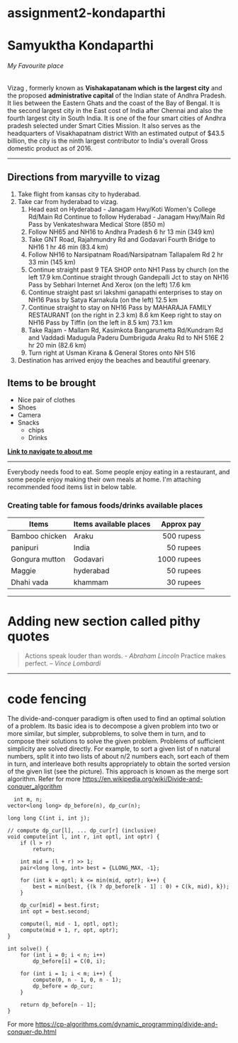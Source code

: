 # assignment2-kondaparthi
# Samyuktha Kondaparthi
###### My Favourite place
Vizag , formerly known as  **Vishakapatanam which is the largest city** and the proposed **administrative capital** of the Indian state of Andhra Pradesh. It lies between the Eastern Ghats and the coast of the Bay of Bengal. It is the second largest city in the East cost of India after Chennai and also the fourth largest city in South India. It is one of the four smart cities of Andhra pradesh selected under Smart Cities Mission.
It also serves as the headquarters of Visakhapatnam district With an estimated output of $43.5 billion, the city is the ninth largest contributor to India's overall Gross domestic product as of 2016.

---

## Directions from maryville to vizag
1. Take flight from kansas city to hyderabad.
2. Take car from hyderabad to vizag.
   1.	Head east on Hyderabad - Janagam Hwy/Koti Women's College Rd/Main Rd Continue to follow Hyderabad - Janagam Hwy/Main Rd Pass by Venkateshwara Medical Store (850 m)
   2.	Follow NH65 and NH16 to Andhra Pradesh 6 hr 13 min (349 km)
   3.	Take GNT Road, Rajahmundry Rd and Godavari Fourth Bridge to NH16 1 hr 46 min (83.4 km)
   4.	Follow NH16 to Narsipatnam Road/Narsipatnam Tallapalem Rd 2 hr 33 min (145 km)
   5.	Continue straight past 9 TEA SHOP onto NH1 Pass by church (on the left 17.9 km.Continue straight through Gandepalli Jct to stay on NH16 Pass by Sebhari Internet And Xerox (on the left) 17.6 km
   6.	Continue straight past sri lakshmi ganapathi enterprises to stay on NH16 Pass by Satya Karnakula (on the left) 12.5 km
   7.	Continue straight to stay on NH16 Pass by MAHARAJA FAMILY RESTAURANT (on the right in 2.3 km) 8.6 km Keep right to stay on NH16 Pass by Tiffin (on the left in 8.5 km) 73.1 km
   8.	Take Rajam - Mallam Rd, Kasimkota Bangarumetta Rd/Kundram Rd and Vaddadi Madugula Paderu Dumbriguda Araku Rd to NH 516E 2 hr 20 min (82.6 km)
   9.	Turn right at Usman Kirana & General Stores onto NH 516
3. Destination has arrived enjoy the beaches and beautiful greenary.
## Items to be brought
 * Nice pair of clothes
 * Shoes
 * Camera
 * Snacks
    * chips
    * Drinks

**[Link to navigate to about me](AboutMe.md)**
   
   ---

   Everybody needs food to eat. Some people enjoy eating in a restaurant, and some people enjoy making their own meals at home. I'm attaching recommended food items list in below table.
   ### Creating table for famous foods/drinks available places

 |Items	            | Items available places | Approx pay  |
 |---               |---                     |---:
 |Bamboo chicken	| Araku	                 | 500 rupess  |
 |panipuri          | India	                 | 50 rupees   |
 |Gongura mutton	| Godavari	             | 1000 rupees |
 |Maggie            | hyderabad              | 50 rupees   |
 | Dhahi vada       | khammam                | 30 rupees   |
  
  ---

# Adding new section called pithy quotes
 > Actions speak louder than words. - *Abraham Lincoln*
 > Practice makes perfect. – *Vince Lombardi*

  ---

  # code fencing 
  The divide-and-conquer paradigm is often used to find an optimal solution of a problem. Its basic idea is to decompose a given problem into two or more similar, but simpler, subproblems, to solve them in turn, and to compose their solutions to solve the given problem. Problems of sufficient simplicity are solved directly. For example, to sort a given list of n natural numbers, split it into two lists of about n/2 numbers each, sort each of them in turn, and interleave both results appropriately to obtain the sorted version of the given list (see the picture). This approach is known as the merge sort algorithm.
  Refer for more <https://en.wikipedia.org/wiki/Divide-and-conquer_algorithm>

```
  int m, n;
vector<long long> dp_before(n), dp_cur(n);

long long C(int i, int j);

// compute dp_cur[l], ... dp_cur[r] (inclusive)
void compute(int l, int r, int optl, int optr) {
    if (l > r)
        return;

    int mid = (l + r) >> 1;
    pair<long long, int> best = {LLONG_MAX, -1};

    for (int k = optl; k <= min(mid, optr); k++) {
        best = min(best, {(k ? dp_before[k - 1] : 0) + C(k, mid), k});
    }

    dp_cur[mid] = best.first;
    int opt = best.second;

    compute(l, mid - 1, optl, opt);
    compute(mid + 1, r, opt, optr);
}

int solve() {
    for (int i = 0; i < n; i++)
        dp_before[i] = C(0, i);

    for (int i = 1; i < m; i++) {
        compute(0, n - 1, 0, n - 1);
        dp_before = dp_cur;
    }

    return dp_before[n - 1];
}
```
For more <https://cp-algorithms.com/dynamic_programming/divide-and-conquer-dp.html>